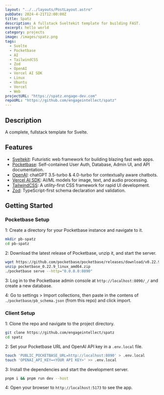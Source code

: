 ```yaml
---
layout: "../../layouts/PostLayout.astro"
pubDate: 2024-4-21T12:00:00Z
title: Spatz
description: A fullstack Sveltekit template for building FAST.
excerpt: hello world
category: projects
image: /images/spatz.png
tags:
  - Svelte
  - Pocketbase
  - AI
  - TailwindCSS
  - Zod
  - OpenAI
  - Vercel AI SDK
  - Linux
  - Ubuntu
  - Vercel
  - Web
projectURL: "https://spatz.engage-dev.com"
repoURL: "https://github.com/engageintellect/spatz"
---
```


## Description

A complete, fullstack template for Svelte.

## Features

- [Sveltekit](https://kit.svelte.dev/): Futuristic web framework for building blazing fast web apps.
- [Pocketbase](https://pocketbase.io): Self-contained User Auth, Database, Admin UI, and API documentation.
- [OpenAI](https://openai.com): chatGPT 3.5-turbo & 4.0-turbo for contextually aware chatbots.
- [Vercel AI SDK](https://vercel.com/ai): AI/ML models for image, text, and audio processing.
- [TailwindCSS](https://tailwindcss.com): A utility-first CSS framework for rapid UI development.
- [Zod](https://zod.dev): TypeScript-first schema declaration and validation.

## Getting Started

### Pocketbase Setup

1: Create a directory for your Pocketbase instance and navigate to it.

```bash
mkdir pb-spatz
cd pb-spatz
```

2: Download the latest release of Pocketbase, unzip it, and start the server.

```bash
wget https://github.com/pocketbase/pocketbase/releases/download/v0.22.9/pocketbase_0.22.9_linux_amd64.zip
unzip pocketbase_0.22.9_linux_amd64.zip
./pocketbase serve --http="0.0.0.0:8090"
```

3: Log in to the Pocketbase admin console at `http://localhost:8090/_/` and create a new database.

4: Go to settings > Import collections, then paste in the contens of `./pocketbase/pb_schema.json` (from this repo) and click import.

### Client Setup

1: Clone the repo and navigate to the project directory.

```bash
git clone https://github.com/engageintellect/spatz
cd spatz
```

2: Set your Pocketbase URL and OpenAI API key in a `.env.local` file.

```bash
touch 'PUBLIC_POCKETBASE_URL=http://localhost:8090' > .env.local
touch 'OPENAI_API_KEY=<YOUR API KEY>' >> .env.local
```

3: Install the dependencies and start the development server.

```bash
pnpm i && pnpm run dev --host
```

4: Open your browser to `http://localhost:5173` to see the app.
